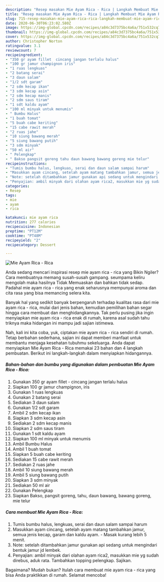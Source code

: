 ```yaml
---
description: "Resep masakan Mie Ayam Rica - Rica | Langkah Membuat Mie Ayam Rica - Rica Yang Sedap"
title: "Resep masakan Mie Ayam Rica - Rica | Langkah Membuat Mie Ayam Rica - Rica Yang Sedap"
slug: 715-resep-masakan-mie-ayam-rica-rica-langkah-membuat-mie-ayam-rica-rica-yang-sedap
date: 2020-06-30T06:23:02.580Z
image: https://img-global.cpcdn.com/recipes/a84c3d7375bc4a6a/751x532cq70/mie-ayam-rica-rica-foto-resep-utama.jpg
thumbnail: https://img-global.cpcdn.com/recipes/a84c3d7375bc4a6a/751x532cq70/mie-ayam-rica-rica-foto-resep-utama.jpg
cover: https://img-global.cpcdn.com/recipes/a84c3d7375bc4a6a/751x532cq70/mie-ayam-rica-rica-foto-resep-utama.jpg
author: Christopher Norton
ratingvalue: 3.1
reviewcount: 7
recipeingredient:
- "350 gr ayam fillet  cincang jangan terlalu halus"
- "100 gr jamur champignon iris"
- "1 ruas lengkuas"
- "2 batang serai"
- "3 daun salam"
- "1/2 sdt garam"
- "2 sdm kecap ikan"
- "3 sdm kecap asin"
- "2 sdm kecap manis"
- "2 sdm saus tiram"
- "1 sdt kaldu ayam"
- "100 ml minyak untuk menumis"
- " Bumbu Halus"
- "1 buah tomat"
- "5 buah cabe keriting"
- "15 cabe rawit merah"
- "2 ruas jahe"
- "10 siung bawang merah"
- "5 siung bawang putih"
- "3 sdm minyak"
- "50 ml air"
- " Pelengkap"
- " Bakso pangsit goreng tahu daun bawang bawang goreng mie telur"
recipeinstructions:
- "Tumis bumbu halus, lengkuas, serai dan daun salam sampai harum"
- "Masukkan ayam cincang, setelah ayam matang tambahkan jamur, semua jenis kecap, garam dan kaldu ayam. Masak kurang lebih 5 menit."
- "Note: setelah ditambahkan jamur gunakan api sedang untuk mengindari bentuk jamur jd lembek."
- "Penyajian: ambil minyak dari olahan ayam rica2, masukkan mie yg sudah direbus, aduk rata. Tambahkan topping pelengkap. Sajikan."
categories:
- Resep
tags:
- mie
- ayam
- rica

katakunci: mie ayam rica 
nutrition: 277 calories
recipecuisine: Indonesian
preptime: "PT12M"
cooktime: "PT48M"
recipeyield: "2"
recipecategory: Dessert

---
```



![Mie Ayam Rica - Rica](https://img-global.cpcdn.com/recipes/a84c3d7375bc4a6a/751x532cq70/mie-ayam-rica-rica-foto-resep-utama.jpg)

Anda sedang mencari inspirasi resep mie ayam rica - rica yang Bikin Ngiler? Cara membuatnya memang susah-susah gampang. seumpama keliru mengolah maka hasilnya Tidak Memuaskan dan bahkan tidak sedap. Padahal mie ayam rica - rica yang enak seharusnya mempunyai aroma dan cita rasa yang bisa memancing selera kita.



Banyak hal yang sedikit banyak berpengaruh terhadap kualitas rasa dari mie ayam rica - rica, mulai dari jenis bahan, kemudian pemilihan bahan segar hingga cara membuat dan menghidangkannya. Tak perlu pusing jika ingin menyiapkan mie ayam rica - rica enak di rumah, karena asal sudah tahu triknya maka hidangan ini mampu jadi sajian istimewa.


Nah, kali ini kita coba, yuk, ciptakan mie ayam rica - rica sendiri di rumah. Tetap berbahan sederhana, sajian ini dapat memberi manfaat untuk membantu menjaga kesehatan tubuhmu sekeluarga. Anda dapat menyiapkan Mie Ayam Rica - Rica memakai 23 bahan dan 4 langkah pembuatan. Berikut ini langkah-langkah dalam menyiapkan hidangannya.

<!--inarticleads1-->

##### Bahan-bahan dan bumbu yang digunakan dalam pembuatan Mie Ayam Rica - Rica:

1. Gunakan 350 gr ayam fillet - cincang jangan terlalu halus
1. Siapkan 100 gr jamur champignon, iris
1. Gunakan 1 ruas lengkuas
1. Gunakan 2 batang serai
1. Sediakan 3 daun salam
1. Gunakan 1/2 sdt garam
1. Ambil 2 sdm kecap ikan
1. Siapkan 3 sdm kecap asin
1. Sediakan 2 sdm kecap manis
1. Siapkan 2 sdm saus tiram
1. Gunakan 1 sdt kaldu ayam
1. Siapkan 100 ml minyak untuk menumis
1. Ambil  Bumbu Halus
1. Ambil 1 buah tomat
1. Siapkan 5 buah cabe keriting
1. Sediakan 15 cabe rawit merah
1. Sediakan 2 ruas jahe
1. Ambil 10 siung bawang merah
1. Ambil 5 siung bawang putih
1. Siapkan 3 sdm minyak
1. Sediakan 50 ml air
1. Gunakan  Pelengkap
1. Siapkan  Bakso, pangsit goreng, tahu, daun bawang, bawang goreng, mie telur




<!--inarticleads2-->

##### Cara membuat Mie Ayam Rica - Rica:

1. Tumis bumbu halus, lengkuas, serai dan daun salam sampai harum
1. Masukkan ayam cincang, setelah ayam matang tambahkan jamur, semua jenis kecap, garam dan kaldu ayam. - Masak kurang lebih 5 menit.
1. Note: setelah ditambahkan jamur gunakan api sedang untuk mengindari bentuk jamur jd lembek.
1. Penyajian: ambil minyak dari olahan ayam rica2, masukkan mie yg sudah direbus, aduk rata. Tambahkan topping pelengkap. Sajikan.




Bagaimana? Mudah bukan? Itulah cara membuat mie ayam rica - rica yang bisa Anda praktikkan di rumah. Selamat mencoba!
